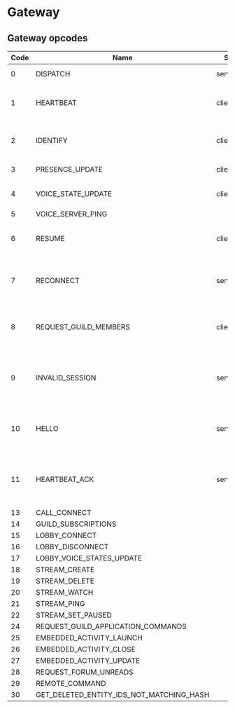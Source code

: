 # Gateway

## Gateway opcodes

| Code | Name                                     | Sent by       | Description                                                                             |
|------|------------------------------------------|---------------|-----------------------------------------------------------------------------------------|
| 0    | DISPATCH                                 | server        | An event was dispatched.                                                                |
| 1    | HEARTBEAT                                | client/server | Fired periodically by the client to keep the connection alive.                          |
| 2    | IDENTIFY                                 | client        | Starts a new session during the initial handshake.                                      |
| 3    | PRESENCE_UPDATE                          | client        | Update the client's presence.                                                           |
| 4    | VOICE_STATE_UPDATE                       | client        | Used to join/leave or move between voice channels.                                      |
| 5    | VOICE_SERVER_PING                        |               |                                                                                         |
| 6    | RESUME                                   | client        | Resume a previous session that was disconnected.                                        |
| 7    | RECONNECT                                | server        | You should attempt to reconnect and resume immediately.                                 |
| 8    | REQUEST_GUILD_MEMBERS                    | client        | Request information about offline guild members in a large guild.                       |
| 9    | INVALID_SESSION                          | server        | The session has been invalidated. You should reconnect and identify/resume accordingly. |
| 10   | HELLO                                    | server        | Sent immediately after connecting, contains the heartbeat_interval to use.              |
| 11   | HEARTBEAT_ACK                            | server        | Sent in response to receiving a heartbeat to acknowledge that it has been received.     |
| 13   | CALL_CONNECT                             |               |                                                                                         |
| 14   | GUILD_SUBSCRIPTIONS                      |               |                                                                                         |
| 15   | LOBBY_CONNECT                            |               |                                                                                         |
| 16   | LOBBY_DISCONNECT                         |               |                                                                                         |
| 17   | LOBBY_VOICE_STATES_UPDATE                |               |                                                                                         |
| 18   | STREAM_CREATE                            |               |                                                                                         |
| 19   | STREAM_DELETE                            |               |                                                                                         |
| 20   | STREAM_WATCH                             |               |                                                                                         |
| 21   | STREAM_PING                              |               |                                                                                         |
| 22   | STREAM_SET_PAUSED                        |               |                                                                                         |
| 24   | REQUEST_GUILD_APPLICATION_COMMANDS       |               |                                                                                         |
| 25   | EMBEDDED_ACTIVITY_LAUNCH                 |               |                                                                                         |
| 26   | EMBEDDED_ACTIVITY_CLOSE                  |               |                                                                                         |
| 27   | EMBEDDED_ACTIVITY_UPDATE                 |               |                                                                                         |
| 28   | REQUEST_FORUM_UNREADS                    |               |                                                                                         |
| 29   | REMOTE_COMMAND                           |               |                                                                                         |
| 30   | GET_DELETED_ENTITY_IDS_NOT_MATCHING_HASH |               |                                                                                         |
